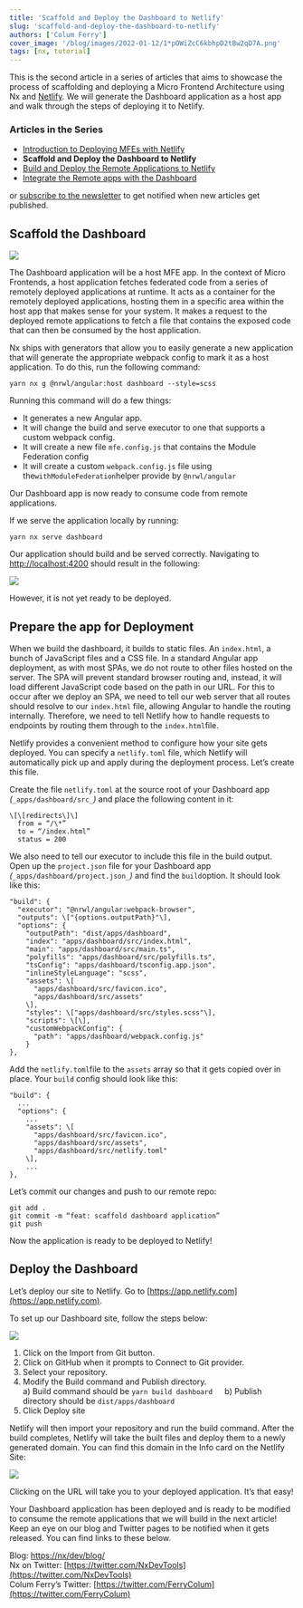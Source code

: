 ```yaml
---
title: 'Scaffold and Deploy the Dashboard to Netlify'
slug: 'scaffold-and-deploy-the-dashboard-to-netlify'
authors: ['Colum Ferry']
cover_image: '/blog/images/2022-01-12/1*pOWiZcC6kbhpD2tBw2qD7A.png'
tags: [nx, tutorial]
---
```


This is the second article in a series of articles that aims to showcase the process of scaffolding and deploying a Micro Frontend Architecture using Nx and [Netlify](https://netlify.com/). We will generate the Dashboard application as a host app and walk through the steps of deploying it to Netlify.

### Articles in the Series

- [Introduction to Deploying MFEs with Netlify](/blog/introduction-to-deploying-angular-mfes-with-netlify)
- **Scaffold and Deploy the Dashboard to Netlify**
- [Build and Deploy the Remote Applications to Netlify](/blog/build-and-deploy-the-remote-applications-to-netlify)
- [Integrate the Remote apps with the Dashboard](/blog/integrate-the-remote-apps-with-the-dashboard)

or [subscribe to the newsletter](https://go.nrwl.io/nx-newsletter) to get notified when new articles get published.

## Scaffold the Dashboard

![](/blog/images/2022-01-12/1*PLxs3qD2w1oLNI7HS_MU2g.avif)

The Dashboard application will be a host MFE app. In the context of Micro Frontends, a host application fetches federated code from a series of remotely deployed applications at runtime. It acts as a container for the remotely deployed applications, hosting them in a specific area within the host app that makes sense for your system. It makes a request to the deployed remote applications to fetch a file that contains the exposed code that can then be consumed by the host application.

Nx ships with generators that allow you to easily generate a new application that will generate the appropriate webpack config to mark it as a host application. To do this, run the following command:

```shell
yarn nx g @nrwl/angular:host dashboard --style=scss
```

Running this command will do a few things:

- It generates a new Angular app.
- It will change the build and serve executor to one that supports a custom webpack config.
- It will create a new file `mfe.config.js` that contains the Module Federation config
- It will create a custom `webpack.config.js` file using the`withModuleFederation`helper provide by `@nrwl/angular`

Our Dashboard app is now ready to consume code from remote applications.

If we serve the application locally by running:

```shell
yarn nx serve dashboard
```

Our application should build and be served correctly. Navigating to [http://localhost:4200](http://localhost:4200) should result in the following:

![](/blog/images/2022-01-12/0*IaCvq2PijQBCs8YJ.avif)

However, it is not yet ready to be deployed.

## Prepare the app for Deployment

When we build the dashboard, it builds to static files. An `index.html`, a bunch of JavaScript files and a CSS file. In a standard Angular app deployment, as with most SPAs, we do not route to other files hosted on the server. The SPA will prevent standard browser routing and, instead, it will load different JavaScript code based on the path in our URL. For this to occur after we deploy an SPA, we need to tell our web server that all routes should resolve to our `index.html` file, allowing Angular to handle the routing internally. Therefore, we need to tell Netlify how to handle requests to endpoints by routing them through to the `index.html`file.

Netlify provides a convenient method to configure how your site gets deployed. You can specify a `netlify.toml` file, which Netlify will automatically pick up and apply during the deployment process. Let’s create this file.

Create the file `netlify.toml` at the source root of your Dashboard app _(_`_apps/dashboard/src_`_)_ and place the following content in it:

```
\[\[redirects\]\]
  from = “/\*”
  to = “/index.html”
  status = 200
```

We also need to tell our executor to include this file in the build output. Open up the `project.json` file for your Dashboard app _(_`_apps/dashboard/project.json_`_)_ and find the `build`option. It should look like this:

```
"build": {
  "executor": "@nrwl/angular:webpack-browser",
  "outputs": \["{options.outputPath}"\],
  "options": {
    "outputPath": "dist/apps/dashboard",
    "index": "apps/dashboard/src/index.html",
    "main": "apps/dashboard/src/main.ts",
    "polyfills": "apps/dashboard/src/polyfills.ts",
    "tsConfig": "apps/dashboard/tsconfig.app.json",
    "inlineStyleLanguage": "scss",
    "assets": \[
      "apps/dashboard/src/favicon.ico",
      "apps/dashboard/src/assets"
    \],
    "styles": \["apps/dashboard/src/styles.scss"\],
    "scripts": \[\],
    "customWebpackConfig": {
      "path": "apps/dashboard/webpack.config.js"
    }
},
```

Add the `netlify.toml`file to the `assets` array so that it gets copied over in place. Your `build` config should look like this:

```
"build": {
  ...
  "options": {
    ...
    "assets": \[
      "apps/dashboard/src/favicon.ico",
      "apps/dashboard/src/assets",
      "apps/dashboard/src/netlify.toml"
    \],
    ...
},
```

Let’s commit our changes and push to our remote repo:

```
git add .
git commit -m “feat: scaffold dashboard application”
git push
```

Now the application is ready to be deployed to Netlify!

## Deploy the Dashboard

Let’s deploy our site to Netlify. Go to [https://app.netlify.com](https://app.netlify.com).

To set up our Dashboard site, follow the steps below:

![](/blog/images/2022-01-12/1*PJxE6HLrHUCUxi-4Q9uJBA.avif)

1.  Click on the Import from Git button.
2.  Click on GitHub when it prompts to Connect to Git provider.
3.  Select your repository.
4.  Modify the Build command and Publish directory.  
     a) Build command should be `yarn build dashboard  
`b) Publish directory should be `dist/apps/dashboard`
5.  Click Deploy site

Netlify will then import your repository and run the build command. After the build completes, Netlify will take the built files and deploy them to a newly generated domain. You can find this domain in the Info card on the Netlify Site:

![](/blog/images/2022-01-12/0*mnM-CMcBwGsBAJrR.avif)

Clicking on the URL will take you to your deployed application. It’s that easy!

Your Dashboard application has been deployed and is ready to be modified to consume the remote applications that we will build in the next article! Keep an eye on our blog and Twitter pages to be notified when it gets released. You can find links to these below.

Blog: [https://nx/dev/blog/](/blog)  
Nx on Twitter: [https://twitter.com/NxDevTools](https://twitter.com/NxDevTools)  
Colum Ferry’s Twitter: [https://twitter.com/FerryColum](https://twitter.com/FerryColum)
